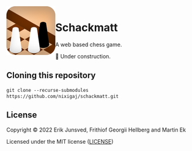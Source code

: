 <img align="left" alt="" src="icon.svg" height="128" />

# Schackmatt

A web based chess game.

🚧 Under construction.

## Cloning this repository

```
git clone --recurse-submodules https://github.com/nixigaj/schackmatt.git
```

## License
Copyright © 2022 Erik Junsved, Frithiof Georgii Hellberg and Martin Ek

Licensed under the MIT license ([LICENSE](LICENSE))
